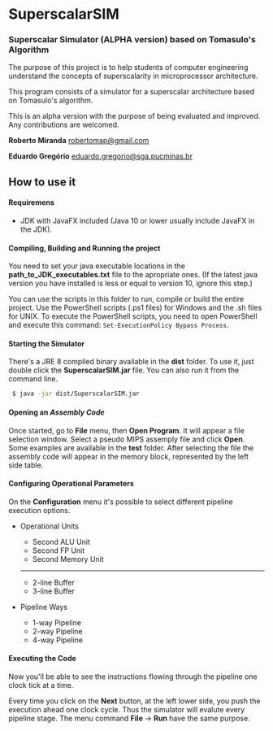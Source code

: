 # SuperscalarSIM
### Superscalar Simulator (ALPHA version) based on Tomasulo's Algorithm

The purpose of this project is to help students of computer engineering understand the concepts of superscalarity in microprocessor architecture.

This program consists of a simulator for a superscalar architecture based on Tomasulo's algorithm. 

This is an alpha version with the purpose of being evaluated and improved. Any contributions are welcomed.

**Roberto Miranda**
robertomap@gmail.com

**Eduardo Gregório**
eduardo.gregorio@sga.pucminas.br

## How to use it

#### Requiremens

- JDK with JavaFX included (Java 10 or lower usually include JavaFX in the JDK).

#### Compiling, Building and Running the project
You need to set your java executable locations in the **path_to_JDK_executables.txt** file to the apropriate ones. (If the latest java version you have installed is less or equal to version 10, ignore this step.)

You can use the scripts in this folder to run, compile or build the entire project. Use the PowerShell scripts (.ps1 files) for Windows and the .sh files for UNIX. To execute the PowerShell scripts, you need to open PowerShell and execute this command: ```Set-ExecutionPolicy Bypass Process```.


#### Starting the Simulator
There's a JRE 8 compiled binary available in the **dist** folder. To use it, just double click the **SuperscalarSIM.jar** file. You can also run it from the command line.

```sh
 $ java -jar dist/SuperscalarSIM.jar 
```

#### Opening an *Assembly Code*
Once started, go to **File** menu, then **Open Program**. It will appear a file selection window. Select a pseudo MIPS assemply file and click **Open**. Some examples are available in the **test** folder. After selecting the file the assembly code will appear in the memory block, represented by the left side table.

#### Configuring Operational Parameters
On the **Configuration** menu it's possible to select different pipeline execution options.

- Operational Units
    - Second ALU Unit
    - Second FP Unit
    - Second Memory Unit
    ----
    - 2-line Buffer
    - 3-line Buffer

- Pipeline Ways
    - 1-way Pipeline
    - 2-way Pipeline
    - 4-way Pipeline

#### Executing the Code
Now you'll be able to see the instructions flowing through the pipeline one clock tick at a time.

Every time you click on the **Next** button, at the left lower side, you push the execution ahead one clock cycle. Thus the simulator will evalute every pipeline stage. The menu command **File** -> **Run** have the same purpose.


